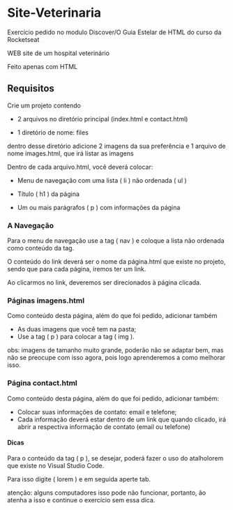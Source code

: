 <h1>Site-Veterinaria</h1>

Exercício pedido no modulo Discover/O Guia Estelar de HTML do curso da Rocketseat

WEB site de um hospital veterinário

Feito apenas com HTML

<h2>Requisitos</h2>

Crie um projeto contendo

+ 2 arquivos no diretório principal (index.html e contact.html)

+ 1 diretório de nome: files

dentro desse diretório adicione 2 imagens da sua preferência e 1 arquivo de nome images.html, que irá listar as imagens

Dentro de cada arquivo.html, você deverá colocar:

* Menu de navegação com uma lista ( li ) não ordenada ( ul )

* Título ( h1 ) da página

* Um ou mais parágrafos ( p ) com informações da página

<h3>A Navegação</h3>

Para o menu de navegação use a tag ( nav ) e coloque a lista não ordenada como conteúdo da tag.

O conteúdo do link deverá ser o nome da página.html que existe no projeto, sendo que para cada página, iremos ter um link.

Ao clicarmos no link, deveremos ser direcionados à página clicada.

 <h3>Páginas imagens.html</h3>

Como conteúdo desta página, além do que foi pedido, adicionar também

* As duas imagens que você tem na pasta;
* Use a tag ( p ) para colocar a tag ( img ).

obs: imagens de tamanho muito grande, poderão não se adaptar bem, mas não se preocupe com isso agora, pois logo aprenderemos a como melhorar isso.

 <h3>Página contact.html</h3>

Como conteúdo desta página, além do que foi pedido, adicionar também:

* Colocar suas informações de contato: email e telefone;
* Cada informação deverá estar dentro de um link que quando clicado, irá abrir a respectiva informação de contato (email ou telefone)

<h4>Dicas</h4>

Para o conteúdo da tag ( p ), se desejar, poderá fazer o uso do atalholorem que existe no Visual Studio Code.

Para isso digite ( lorem ) e em seguida aperte tab.

atenção: alguns computadores isso pode não funcionar, portanto, ão atenha a isso e continue o exercício sem essa dica.


